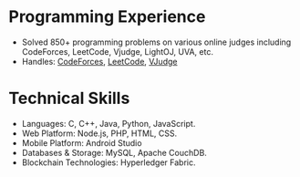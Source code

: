 # Programming Experience

- Solved 850+ programming problems on various online judges including CodeForces, LeetCode, Vjudge, LightOJ, UVA, etc.
- Handles: [CodeForces](https://codeforces.com/profile/risvy), [LeetCode](https://leetcode.com/risvy/), [VJudge](https://vjudge.net/user/risvy)

# Technical Skills

- Languages: C, C++, Java, Python, JavaScript.
- Web Platform: Node.js, PHP, HTML, CSS.
- Mobile Platform: Android Studio
- Databases & Storage: MySQL, Apache CouchDB.
- Blockchain Technologies: Hyperledger Fabric.
